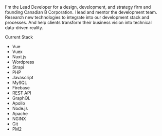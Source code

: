 I'm the Lead Developer for a design, development, and strategy firm and founding Canadian B Corporation.  I lead and mentor the development team. Research new technologies to integrate into our development stack and processes. And help clients transform their business vision into technical data-driven reality.

Current Stack

- Vue
- Vuex
- Nuxt.js
- Wordpress
- Strapi
- PHP
- Javascript
- MySQL
- Firebase
- REST API
- GraphQL
- Apollo
- Node.js
- Apache
- NGINX
- Git
- PM2
